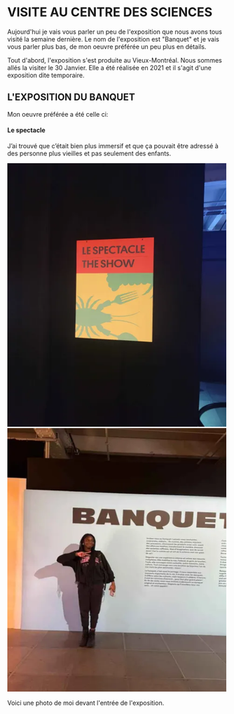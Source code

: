 # VISITE AU CENTRE DES SCIENCES

Aujourd'hui je vais vous parler un peu de l'exposition que nous avons tous visité la semaine dernière. Le nom de l'exposition est "Banquet" et je vais vous parler plus bas, de mon oeuvre préférée un peu plus en détails. 

Tout d'abord, l'exposition s'est produite au Vieux-Montréal. Nous sommes allés la visiter le 30 Janvier. Elle a été réalisée en 2021 et il s'agit d'une exposition dite temporaire.

## **L'EXPOSITION DU BANQUET**
Mon oeuvre préférée a été celle ci: 
#### Le spectacle

J’ai trouvé que c’était bien plus immersif et que ça pouvait être adressé à des personne plus vieilles et pas seulement des enfants. 

<img src="./medias/le_spectacle.webp" width="500" height="600"/>

<img src="./medias/kath-photo.webp" width="500" height="600"/>

Voici une photo de moi devant l'entrée de l'exposition.

